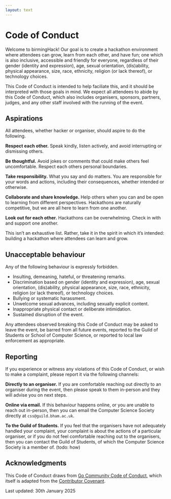 ```yaml
---
layout: text
---
```

# Code of Conduct

Welcome to birmingHack! Our goal is to create a hackathon environment where attendees can grow, learn from each other, and have fun; one which is also inclusive, accessible and friendly for everyone, regardless of their gender (identity and expression), age, sexual orientation, (dis)ability, physical appearance, size, race, ethnicity, religion (or lack thereof), or technology choices.

This Code of Conduct is intended to help faciliate this, and it should be interpreted with those goals in mind. We expect all attendees to abide by this Code of Conduct, which also includes organisers, sponsors, partners, judges, and any other staff involved with the running of the event.

## Aspirations

All attendees, whether hacker or organiser, should aspire to do the following.

**Respect each other.** Speak kindly, listen actively, and avoid interrupting or dismissing others.

**Be thoughtful.** Avoid jokes or comments that could make others feel uncomfortable. Respect each others personal boundaries.

**Take responsibility.** What you say and do matters. You are responsible for your words and actions, including their consequences, whether intended or otherwise.

**Collaborate and share knowledge.** Help others when you can and be open to learning from different perspectives. Hackathons are naturally competitive, but we are all here to learn from one another.

**Look out for each other.** Hackathons can be overwhelming. Check in with and support one another.

This isn’t an exhaustive list. Rather, take it in the spirit in which it’s intended: building a hackathon where attendees can learn and grow.

## Unacceptable behaviour

Any of the following behaviour is expressly forbidden.

- Insulting, demeaning, hateful, or threatening remarks.
- Discrimination based on gender (identity and expression), age, sexual orientation, (dis)ability, physical appearance, size, race, ethnicity, religion (or lack thereof), or technology choices.
- Bullying or systematic harassment.
- Unwelcome sexual advances, including sexually explicit content.
- Inappropriate physical contact or deliberate intimidation.
- Sustained disruption of the event.

Any attendees observed breaking this Code of Conduct may be asked to leave the event, be barred from all future events, reported to the Guild of Students or School of Computer Science, or reported to local law enforcement as appropriate.

## Reporting

If you experience or witness any violations of this Code of Conduct, or wish to make a complaint, please report it via the following channels:

**Directly to an organiser.** If you are comfortable reaching out directly to an organiser during the event, then please speak to them in-person and they will advise you on next steps.

**Online via email.** If this behaviour happens online, or you are unable to reach out in-person, then you can email the Computer Science Society directly at `css@guild.bham.ac.uk`.

**To the Guild of Students.** If you feel that the organisers have not adequately handled your complaint, your complaint is about the actions of a particular organiser, or if you do not feel comfortable reaching out to the organisers, then you can contact the Guild of Students, of which the Computer Science Society is a member of. (todo: how)

## Acknowledgments

This Code of Conduct draws from [Go Community Code of Conduct](https://go.dev/conduct), which itself is adapted from the [Contributor Covenant](https://www.contributor-covenant.org/version/1/4/code-of-conduct/).

Last updated: 30th January 2025
